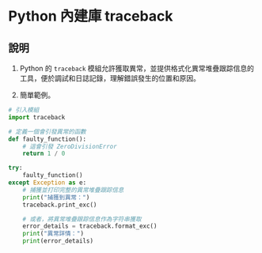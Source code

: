 # Python 內建庫 traceback


## 說明

1. Python 的 `traceback` 模組允許獲取異常，並提供格式化異常堆疊跟踪信息的工具，便於調試和日誌記錄，理解錯誤發生的位置和原因。


2. 簡單範例。

```python
# 引入模組
import traceback

# 定義一個會引發異常的函數
def faulty_function():
    # 這會引發 ZeroDivisionError
    return 1 / 0

try:
    faulty_function()
except Exception as e:
    # 捕獲並打印完整的異常堆疊跟踪信息
    print("捕獲到異常：")
    traceback.print_exc()

    # 或者，將異常堆疊跟踪信息作為字符串獲取
    error_details = traceback.format_exc()
    print("異常詳情：")
    print(error_details)
```
